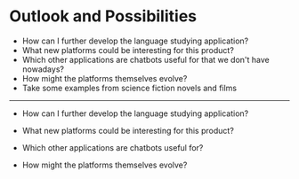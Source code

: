 Outlook and Possibilities
=========================

-	How can I further develop the language studying application?
-	What new platforms could be interesting for this product?
-	Which other applications are chatbots useful for that we don't have nowadays?
-	How might the platforms themselves evolve?
-	Take some examples from science fiction novels and films

---

-	How can I further develop the language studying application?

-	What new platforms could be interesting for this product?

-	Which other applications are chatbots useful for?

-	How might the platforms themselves evolve?
